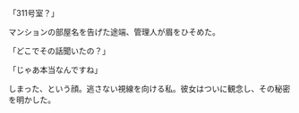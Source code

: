 

「311号室？」

マンションの部屋名を告げた途端、管理人が眉をひそめた。

「どこでその話聞いたの？」

「じゃあ本当なんですね」

しまった、という顔。逃さない視線を向ける私。彼女はついに観念し、その秘密を明かした。

<br>

